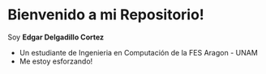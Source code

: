 # Bienvenido a mi Repositorio!

Soy **Edgar Delgadillo Cortez** 
- Un estudiante de Ingenieria en Computación de la FES Aragon - UNAM 
- Me estoy esforzando!

